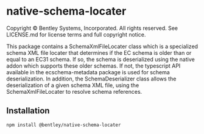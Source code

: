﻿# native-schema-locater

Copyright © Bentley Systems, Incorporated. All rights reserved. See LICENSE.md for license terms and full copyright notice.

This package contains a SchemaXmlFileLocater class which is a specialized schema XML file locater that determines if the EC schema is older than or equal to an EC31 schema. If so, the schema is deserialized using the native addon which supports these older schemas. If not, the typescript API available in the ecschema-metadata package is used for schema deserialization.  In addition, the SchemaDeserializer class allows the deserialization of a given schema XML file, using the SchemaXmlFileLocater to resolve schema references.

## Installation

```sh
npm install @bentley/native-schema-locater
```
